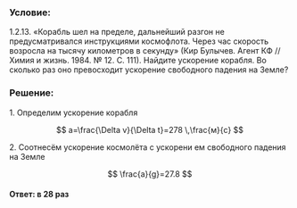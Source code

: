 ###  Условие:

$1.2.13.$ «Корабль шел на пределе, дальнейший разгон не предусматривался инструкциями космофлота. Через час скорость возросла на тысячу километров в секунду» (Кир Булычев. Агент КФ // Химия и жизнь. 1984. № 12. С. 111). Найдите ускорение корабля. Во сколько раз оно превосходит ускорение свободного падения на Земле?

###  Решение:

1\. Определим ускорение корабля

$$
a=\frac{\Delta v}{\Delta t}=278 \,\frac{м}{с}
$$

2\. Соотнесём ускорение космолёта с ускорени ем свободного падения на Земле

$$
\frac{a}{g}=27.8
$$

####  Ответ: в $28$ раз